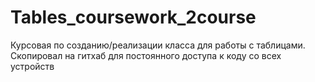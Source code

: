 # Tables_coursework_2course
Курсовая по созданию/реализации класса для работы с таблицами. Скопировал на гитхаб для постоянного доступа к коду со всех устройств

